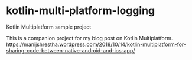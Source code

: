 # kotlin-multi-platform-logging
Kotlin Multiplatform sample project

This is a companion project for my blog post on Kotlin Multiplatform.
https://manijshrestha.wordpress.com/2018/10/14/kotlin-multiplatform-for-sharing-code-between-native-android-and-ios-app/

